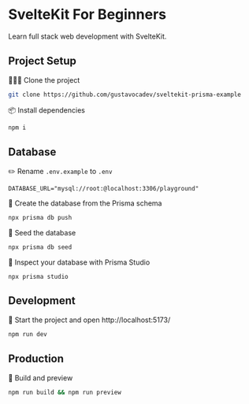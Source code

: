 # SvelteKit For Beginners

Learn full stack web development with SvelteKit.

## Project Setup

🧑‍🤝‍🧑 Clone the project

```sh
git clone https://github.com/gustavocadev/sveltekit-prisma-example
```

📦️ Install dependencies

```sh
npm i
```

## Database

✏️ Rename `.env.example` to `.env`

```
DATABASE_URL="mysql://root:@localhost:3306/playground"
```

🔨 Create the database from the Prisma schema

```sh
npx prisma db push
```

🌱 Seed the database

```sh
npx prisma db seed
```

🔎 Inspect your database with Prisma Studio

```
npx prisma studio
```

## Development

🦄 Start the project and open http://localhost:5173/

```sh
npm run dev
```

## Production

🔨 Build and preview

```sh
npm run build && npm run preview
```